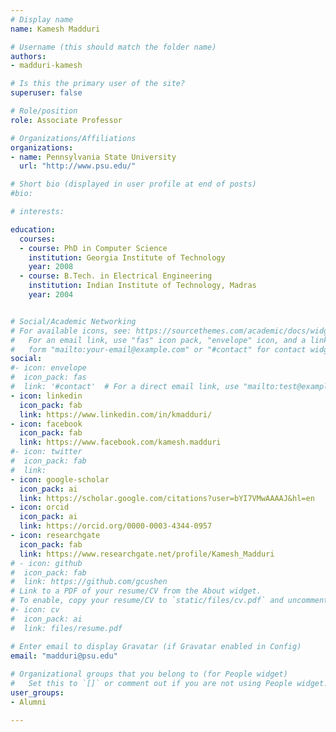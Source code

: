 ```yaml
---
# Display name
name: Kamesh Madduri

# Username (this should match the folder name)
authors:
- madduri-kamesh

# Is this the primary user of the site?
superuser: false

# Role/position
role: Associate Professor

# Organizations/Affiliations
organizations:
- name: Pennsylvania State University
  url: "http://www.psu.edu/"

# Short bio (displayed in user profile at end of posts)
#bio: 

# interests:

education:
  courses:
  - course: PhD in Computer Science
    institution: Georgia Institute of Technology
    year: 2008
  - course: B.Tech. in Electrical Engineering
    institution: Indian Institute of Technology, Madras
    year: 2004


# Social/Academic Networking
# For available icons, see: https://sourcethemes.com/academic/docs/widgets/#icons
#   For an email link, use "fas" icon pack, "envelope" icon, and a link in the
#   form "mailto:your-email@example.com" or "#contact" for contact widget.
social:
#- icon: envelope
#  icon_pack: fas
#  link: '#contact'  # For a direct email link, use "mailto:test@example.org".
- icon: linkedin
  icon_pack: fab
  link: https://www.linkedin.com/in/kmadduri/
- icon: facebook
  icon_pack: fab
  link: https://www.facebook.com/kamesh.madduri
#- icon: twitter
#  icon_pack: fab
#  link:
- icon: google-scholar
  icon_pack: ai
  link: https://scholar.google.com/citations?user=bYI7VMwAAAAJ&hl=en
- icon: orcid
  icon_pack: ai
  link: https://orcid.org/0000-0003-4344-0957
- icon: researchgate
  icon_pack: fab
  link: https://www.researchgate.net/profile/Kamesh_Madduri
# - icon: github
#  icon_pack: fab
#  link: https://github.com/gcushen
# Link to a PDF of your resume/CV from the About widget.
# To enable, copy your resume/CV to `static/files/cv.pdf` and uncomment the lines below.  
#- icon: cv
#  icon_pack: ai
#  link: files/resume.pdf

# Enter email to display Gravatar (if Gravatar enabled in Config)
email: "madduri@psu.edu"
  
# Organizational groups that you belong to (for People widget)
#   Set this to `[]` or comment out if you are not using People widget.  
user_groups:
- Alumni

---
```



